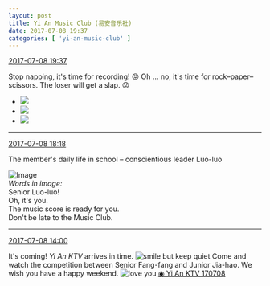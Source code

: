 ```yaml
---
layout: post
title: Yi An Music Club (易安音乐社)
date: 2017-07-08 19:37
categories: [ 'yi-an-music-club' ]
---
```


<div class="weibo-info">
  <a href="http://weibo.com/6094546964/FbsMJ5nyh">2017-07-08 19:37</a>
</div>

Stop napping, it's time for recording! :rage: Oh … no, it's time for rock–paper–scissors. The loser will get a slap. :rage:

<!-- more -->

<ul class="weibo-pic-list-1">
  <li class="weibo-pic">
    <a href="https://wx2.sinaimg.cn/mw690/006Es64Agy1fhcpd0cvoyj32io1w0hdw.jpg"><img src="https://wx2.sinaimg.cn/thumb150/006Es64Agy1fhcpd0cvoyj32io1w0hdw.jpg" /></a>
  </li>
  <li class="weibo-pic">
    <a href="https://wx2.sinaimg.cn/mw690/006Es64Agy1fhcpd440unj32io1w07wl.jpg"><img src="https://wx2.sinaimg.cn/thumb150/006Es64Agy1fhcpd440unj32io1w07wl.jpg" /></a>
  </li>
  <li class="weibo-pic">
    <a href="https://wx2.sinaimg.cn/mw690/006Es64Agy1fhcpjequyxj32c51n8qv7.jpg"><img src="https://wx2.sinaimg.cn/thumb150/006Es64Agy1fhcpjequyxj32c51n8qv7.jpg" /></a>
  </li>
</ul>

---

<div class="weibo-info">
  <a href="http://weibo.com/6094546964/FbsgBudQB">2017-07-08 18:18</a>
</div>

The member's daily life in school – conscientious leader Luo-luo

![Image](https://wx4.sinaimg.cn/mw690/006Es64Agy1fhclvvo0cej319y19yquo.jpg)  
*Words in image:*  
Senior Luo-luo!  
Oh, it's you.  
The music score is ready for you.  
Don't be late to the Music Club.

---

<div class="weibo-info">
  <a href="http://weibo.com/6094546964/FbqzXmp9l">2017-07-08 14:00</a>
</div>

It's coming! *Yi An KTV* arrives in time. ![smile but keep quiet](http://img.t.sinajs.cn/t4/appstyle/expression/ext/normal/3a/moren_xiaoerbuyu_org.png) Come and watch the competition between Senior Fang-fang and Junior Jia-hao. We wish you have a happy weekend. ![love you](http://img.t.sinajs.cn/t4/appstyle/expression/ext/normal/6d/lovea_org.gif) [◉ Yi An KTV 170708](http://www.bilibili.com/video/av11999614/)
